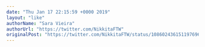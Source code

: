 ```yaml
---
date: "Thu Jan 17 22:15:59 +0000 2019"
layout: "like"
authorName: "Sara Vieira"
authorUrl: "https://twitter.com/NikkitaFTW"
originalPost: "https://twitter.com/NikkitaFTW/status/1086024361511976960"
---
```

